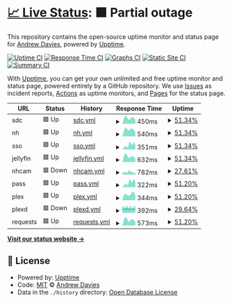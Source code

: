 # [📈 Live Status](https://uptime.andrewdavies.net): <!--live status--> **🟧 Partial outage**

This repository contains the open-source uptime monitor and status page for [Andrew Davies](andrewdavies.net), powered by [Upptime](https://github.com/upptime/upptime).

[![Uptime CI](https://github.com/andrewdavies-net/upptime/workflows/Uptime%20CI/badge.svg)](https://github.com/andrewdavies-net/upptime/actions?query=workflow%3A%22Uptime+CI%22)
[![Response Time CI](https://github.com/andrewdavies-net/upptime/workflows/Response%20Time%20CI/badge.svg)](https://github.com/andrewdavies-net/upptime/actions?query=workflow%3A%22Response+Time+CI%22)
[![Graphs CI](https://github.com/andrewdavies-net/upptime/workflows/Graphs%20CI/badge.svg)](https://github.com/andrewdavies-net/upptime/actions?query=workflow%3A%22Graphs+CI%22)
[![Static Site CI](https://github.com/andrewdavies-net/upptime/workflows/Static%20Site%20CI/badge.svg)](https://github.com/andrewdavies-net/upptime/actions?query=workflow%3A%22Static+Site+CI%22)
[![Summary CI](https://github.com/andrewdavies-net/upptime/workflows/Summary%20CI/badge.svg)](https://github.com/andrewdavies-net/upptime/actions?query=workflow%3A%22Summary+CI%22)

With [Upptime](https://upptime.js.org), you can get your own unlimited and free uptime monitor and status page, powered entirely by a GitHub repository. We use [Issues](https://github.com/andrewdavies-net/upptime/issues) as incident reports, [Actions](https://github.com/andrewdavies-net/upptime/actions) as uptime monitors, and [Pages](https://uptime.andrewdavies.net) for the status page.

<!--start: status pages-->
<!-- This summary is generated by Upptime (https://github.com/upptime/upptime) -->
<!-- Do not edit this manually, your changes will be overwritten -->
<!-- prettier-ignore -->
| URL | Status | History | Response Time | Uptime |
| --- | ------ | ------- | ------------- | ------ |
| <img alt="" src="https://favicons.githubusercontent.com/null" height="13"> sdc | 🟩 Up | [sdc.yml](https://github.com/andrewdavies-net/upptime/commits/HEAD/history/sdc.yml) | <details><summary><img alt="Response time graph" src="./graphs/sdc/response-time-week.png" height="20"> 450ms</summary><br><a href="https://uptime.andrewdavies.net/history/sdc"><img alt="Response time 476" src="https://img.shields.io/endpoint?url=https%3A%2F%2Fraw.githubusercontent.com%2Fandrewdavies-net%2Fupptime%2FHEAD%2Fapi%2Fsdc%2Fresponse-time.json"></a><br><a href="https://uptime.andrewdavies.net/history/sdc"><img alt="24-hour response time 0" src="https://img.shields.io/endpoint?url=https%3A%2F%2Fraw.githubusercontent.com%2Fandrewdavies-net%2Fupptime%2FHEAD%2Fapi%2Fsdc%2Fresponse-time-day.json"></a><br><a href="https://uptime.andrewdavies.net/history/sdc"><img alt="7-day response time 450" src="https://img.shields.io/endpoint?url=https%3A%2F%2Fraw.githubusercontent.com%2Fandrewdavies-net%2Fupptime%2FHEAD%2Fapi%2Fsdc%2Fresponse-time-week.json"></a><br><a href="https://uptime.andrewdavies.net/history/sdc"><img alt="30-day response time 450" src="https://img.shields.io/endpoint?url=https%3A%2F%2Fraw.githubusercontent.com%2Fandrewdavies-net%2Fupptime%2FHEAD%2Fapi%2Fsdc%2Fresponse-time-month.json"></a><br><a href="https://uptime.andrewdavies.net/history/sdc"><img alt="1-year response time 476" src="https://img.shields.io/endpoint?url=https%3A%2F%2Fraw.githubusercontent.com%2Fandrewdavies-net%2Fupptime%2FHEAD%2Fapi%2Fsdc%2Fresponse-time-year.json"></a></details> | <details><summary><a href="https://uptime.andrewdavies.net/history/sdc">51.34%</a></summary><a href="https://uptime.andrewdavies.net/history/sdc"><img alt="All-time uptime 60.41%" src="https://img.shields.io/endpoint?url=https%3A%2F%2Fraw.githubusercontent.com%2Fandrewdavies-net%2Fupptime%2FHEAD%2Fapi%2Fsdc%2Fuptime.json"></a><br><a href="https://uptime.andrewdavies.net/history/sdc"><img alt="24-hour uptime 100.00%" src="https://img.shields.io/endpoint?url=https%3A%2F%2Fraw.githubusercontent.com%2Fandrewdavies-net%2Fupptime%2FHEAD%2Fapi%2Fsdc%2Fuptime-day.json"></a><br><a href="https://uptime.andrewdavies.net/history/sdc"><img alt="7-day uptime 51.34%" src="https://img.shields.io/endpoint?url=https%3A%2F%2Fraw.githubusercontent.com%2Fandrewdavies-net%2Fupptime%2FHEAD%2Fapi%2Fsdc%2Fuptime-week.json"></a><br><a href="https://uptime.andrewdavies.net/history/sdc"><img alt="30-day uptime 13.19%" src="https://img.shields.io/endpoint?url=https%3A%2F%2Fraw.githubusercontent.com%2Fandrewdavies-net%2Fupptime%2FHEAD%2Fapi%2Fsdc%2Fuptime-month.json"></a><br><a href="https://uptime.andrewdavies.net/history/sdc"><img alt="1-year uptime 60.41%" src="https://img.shields.io/endpoint?url=https%3A%2F%2Fraw.githubusercontent.com%2Fandrewdavies-net%2Fupptime%2FHEAD%2Fapi%2Fsdc%2Fuptime-year.json"></a></details>
| <img alt="" src="https://favicons.githubusercontent.com/null" height="13"> nh | 🟩 Up | [nh.yml](https://github.com/andrewdavies-net/upptime/commits/HEAD/history/nh.yml) | <details><summary><img alt="Response time graph" src="./graphs/nh/response-time-week.png" height="20"> 540ms</summary><br><a href="https://uptime.andrewdavies.net/history/nh"><img alt="Response time 960" src="https://img.shields.io/endpoint?url=https%3A%2F%2Fraw.githubusercontent.com%2Fandrewdavies-net%2Fupptime%2FHEAD%2Fapi%2Fnh%2Fresponse-time.json"></a><br><a href="https://uptime.andrewdavies.net/history/nh"><img alt="24-hour response time 0" src="https://img.shields.io/endpoint?url=https%3A%2F%2Fraw.githubusercontent.com%2Fandrewdavies-net%2Fupptime%2FHEAD%2Fapi%2Fnh%2Fresponse-time-day.json"></a><br><a href="https://uptime.andrewdavies.net/history/nh"><img alt="7-day response time 540" src="https://img.shields.io/endpoint?url=https%3A%2F%2Fraw.githubusercontent.com%2Fandrewdavies-net%2Fupptime%2FHEAD%2Fapi%2Fnh%2Fresponse-time-week.json"></a><br><a href="https://uptime.andrewdavies.net/history/nh"><img alt="30-day response time 2007" src="https://img.shields.io/endpoint?url=https%3A%2F%2Fraw.githubusercontent.com%2Fandrewdavies-net%2Fupptime%2FHEAD%2Fapi%2Fnh%2Fresponse-time-month.json"></a><br><a href="https://uptime.andrewdavies.net/history/nh"><img alt="1-year response time 960" src="https://img.shields.io/endpoint?url=https%3A%2F%2Fraw.githubusercontent.com%2Fandrewdavies-net%2Fupptime%2FHEAD%2Fapi%2Fnh%2Fresponse-time-year.json"></a></details> | <details><summary><a href="https://uptime.andrewdavies.net/history/nh">51.34%</a></summary><a href="https://uptime.andrewdavies.net/history/nh"><img alt="All-time uptime 94.63%" src="https://img.shields.io/endpoint?url=https%3A%2F%2Fraw.githubusercontent.com%2Fandrewdavies-net%2Fupptime%2FHEAD%2Fapi%2Fnh%2Fuptime.json"></a><br><a href="https://uptime.andrewdavies.net/history/nh"><img alt="24-hour uptime 100.00%" src="https://img.shields.io/endpoint?url=https%3A%2F%2Fraw.githubusercontent.com%2Fandrewdavies-net%2Fupptime%2FHEAD%2Fapi%2Fnh%2Fuptime-day.json"></a><br><a href="https://uptime.andrewdavies.net/history/nh"><img alt="7-day uptime 51.34%" src="https://img.shields.io/endpoint?url=https%3A%2F%2Fraw.githubusercontent.com%2Fandrewdavies-net%2Fupptime%2FHEAD%2Fapi%2Fnh%2Fuptime-week.json"></a><br><a href="https://uptime.andrewdavies.net/history/nh"><img alt="30-day uptime 72.48%" src="https://img.shields.io/endpoint?url=https%3A%2F%2Fraw.githubusercontent.com%2Fandrewdavies-net%2Fupptime%2FHEAD%2Fapi%2Fnh%2Fuptime-month.json"></a><br><a href="https://uptime.andrewdavies.net/history/nh"><img alt="1-year uptime 94.63%" src="https://img.shields.io/endpoint?url=https%3A%2F%2Fraw.githubusercontent.com%2Fandrewdavies-net%2Fupptime%2FHEAD%2Fapi%2Fnh%2Fuptime-year.json"></a></details>
| <img alt="" src="https://favicons.githubusercontent.com/null" height="13"> sso | 🟩 Up | [sso.yml](https://github.com/andrewdavies-net/upptime/commits/HEAD/history/sso.yml) | <details><summary><img alt="Response time graph" src="./graphs/sso/response-time-week.png" height="20"> 351ms</summary><br><a href="https://uptime.andrewdavies.net/history/sso"><img alt="Response time 426" src="https://img.shields.io/endpoint?url=https%3A%2F%2Fraw.githubusercontent.com%2Fandrewdavies-net%2Fupptime%2FHEAD%2Fapi%2Fsso%2Fresponse-time.json"></a><br><a href="https://uptime.andrewdavies.net/history/sso"><img alt="24-hour response time 0" src="https://img.shields.io/endpoint?url=https%3A%2F%2Fraw.githubusercontent.com%2Fandrewdavies-net%2Fupptime%2FHEAD%2Fapi%2Fsso%2Fresponse-time-day.json"></a><br><a href="https://uptime.andrewdavies.net/history/sso"><img alt="7-day response time 351" src="https://img.shields.io/endpoint?url=https%3A%2F%2Fraw.githubusercontent.com%2Fandrewdavies-net%2Fupptime%2FHEAD%2Fapi%2Fsso%2Fresponse-time-week.json"></a><br><a href="https://uptime.andrewdavies.net/history/sso"><img alt="30-day response time 912" src="https://img.shields.io/endpoint?url=https%3A%2F%2Fraw.githubusercontent.com%2Fandrewdavies-net%2Fupptime%2FHEAD%2Fapi%2Fsso%2Fresponse-time-month.json"></a><br><a href="https://uptime.andrewdavies.net/history/sso"><img alt="1-year response time 426" src="https://img.shields.io/endpoint?url=https%3A%2F%2Fraw.githubusercontent.com%2Fandrewdavies-net%2Fupptime%2FHEAD%2Fapi%2Fsso%2Fresponse-time-year.json"></a></details> | <details><summary><a href="https://uptime.andrewdavies.net/history/sso">51.34%</a></summary><a href="https://uptime.andrewdavies.net/history/sso"><img alt="All-time uptime 67.08%" src="https://img.shields.io/endpoint?url=https%3A%2F%2Fraw.githubusercontent.com%2Fandrewdavies-net%2Fupptime%2FHEAD%2Fapi%2Fsso%2Fuptime.json"></a><br><a href="https://uptime.andrewdavies.net/history/sso"><img alt="24-hour uptime 100.00%" src="https://img.shields.io/endpoint?url=https%3A%2F%2Fraw.githubusercontent.com%2Fandrewdavies-net%2Fupptime%2FHEAD%2Fapi%2Fsso%2Fuptime-day.json"></a><br><a href="https://uptime.andrewdavies.net/history/sso"><img alt="7-day uptime 51.34%" src="https://img.shields.io/endpoint?url=https%3A%2F%2Fraw.githubusercontent.com%2Fandrewdavies-net%2Fupptime%2FHEAD%2Fapi%2Fsso%2Fuptime-week.json"></a><br><a href="https://uptime.andrewdavies.net/history/sso"><img alt="30-day uptime 13.19%" src="https://img.shields.io/endpoint?url=https%3A%2F%2Fraw.githubusercontent.com%2Fandrewdavies-net%2Fupptime%2FHEAD%2Fapi%2Fsso%2Fuptime-month.json"></a><br><a href="https://uptime.andrewdavies.net/history/sso"><img alt="1-year uptime 67.08%" src="https://img.shields.io/endpoint?url=https%3A%2F%2Fraw.githubusercontent.com%2Fandrewdavies-net%2Fupptime%2FHEAD%2Fapi%2Fsso%2Fuptime-year.json"></a></details>
| <img alt="" src="https://favicons.githubusercontent.com/null" height="13"> jellyfin | 🟩 Up | [jellyfin.yml](https://github.com/andrewdavies-net/upptime/commits/HEAD/history/jellyfin.yml) | <details><summary><img alt="Response time graph" src="./graphs/jellyfin/response-time-week.png" height="20"> 632ms</summary><br><a href="https://uptime.andrewdavies.net/history/jellyfin"><img alt="Response time 487" src="https://img.shields.io/endpoint?url=https%3A%2F%2Fraw.githubusercontent.com%2Fandrewdavies-net%2Fupptime%2FHEAD%2Fapi%2Fjellyfin%2Fresponse-time.json"></a><br><a href="https://uptime.andrewdavies.net/history/jellyfin"><img alt="24-hour response time 0" src="https://img.shields.io/endpoint?url=https%3A%2F%2Fraw.githubusercontent.com%2Fandrewdavies-net%2Fupptime%2FHEAD%2Fapi%2Fjellyfin%2Fresponse-time-day.json"></a><br><a href="https://uptime.andrewdavies.net/history/jellyfin"><img alt="7-day response time 632" src="https://img.shields.io/endpoint?url=https%3A%2F%2Fraw.githubusercontent.com%2Fandrewdavies-net%2Fupptime%2FHEAD%2Fapi%2Fjellyfin%2Fresponse-time-week.json"></a><br><a href="https://uptime.andrewdavies.net/history/jellyfin"><img alt="30-day response time 632" src="https://img.shields.io/endpoint?url=https%3A%2F%2Fraw.githubusercontent.com%2Fandrewdavies-net%2Fupptime%2FHEAD%2Fapi%2Fjellyfin%2Fresponse-time-month.json"></a><br><a href="https://uptime.andrewdavies.net/history/jellyfin"><img alt="1-year response time 487" src="https://img.shields.io/endpoint?url=https%3A%2F%2Fraw.githubusercontent.com%2Fandrewdavies-net%2Fupptime%2FHEAD%2Fapi%2Fjellyfin%2Fresponse-time-year.json"></a></details> | <details><summary><a href="https://uptime.andrewdavies.net/history/jellyfin">51.34%</a></summary><a href="https://uptime.andrewdavies.net/history/jellyfin"><img alt="All-time uptime 74.05%" src="https://img.shields.io/endpoint?url=https%3A%2F%2Fraw.githubusercontent.com%2Fandrewdavies-net%2Fupptime%2FHEAD%2Fapi%2Fjellyfin%2Fuptime.json"></a><br><a href="https://uptime.andrewdavies.net/history/jellyfin"><img alt="24-hour uptime 100.00%" src="https://img.shields.io/endpoint?url=https%3A%2F%2Fraw.githubusercontent.com%2Fandrewdavies-net%2Fupptime%2FHEAD%2Fapi%2Fjellyfin%2Fuptime-day.json"></a><br><a href="https://uptime.andrewdavies.net/history/jellyfin"><img alt="7-day uptime 51.34%" src="https://img.shields.io/endpoint?url=https%3A%2F%2Fraw.githubusercontent.com%2Fandrewdavies-net%2Fupptime%2FHEAD%2Fapi%2Fjellyfin%2Fuptime-week.json"></a><br><a href="https://uptime.andrewdavies.net/history/jellyfin"><img alt="30-day uptime 13.19%" src="https://img.shields.io/endpoint?url=https%3A%2F%2Fraw.githubusercontent.com%2Fandrewdavies-net%2Fupptime%2FHEAD%2Fapi%2Fjellyfin%2Fuptime-month.json"></a><br><a href="https://uptime.andrewdavies.net/history/jellyfin"><img alt="1-year uptime 74.05%" src="https://img.shields.io/endpoint?url=https%3A%2F%2Fraw.githubusercontent.com%2Fandrewdavies-net%2Fupptime%2FHEAD%2Fapi%2Fjellyfin%2Fuptime-year.json"></a></details>
| <img alt="" src="https://favicons.githubusercontent.com/null" height="13"> nhcam | 🟥 Down | [nhcam.yml](https://github.com/andrewdavies-net/upptime/commits/HEAD/history/nhcam.yml) | <details><summary><img alt="Response time graph" src="./graphs/nhcam/response-time-week.png" height="20"> 782ms</summary><br><a href="https://uptime.andrewdavies.net/history/nhcam"><img alt="Response time 744" src="https://img.shields.io/endpoint?url=https%3A%2F%2Fraw.githubusercontent.com%2Fandrewdavies-net%2Fupptime%2FHEAD%2Fapi%2Fnhcam%2Fresponse-time.json"></a><br><a href="https://uptime.andrewdavies.net/history/nhcam"><img alt="24-hour response time 606" src="https://img.shields.io/endpoint?url=https%3A%2F%2Fraw.githubusercontent.com%2Fandrewdavies-net%2Fupptime%2FHEAD%2Fapi%2Fnhcam%2Fresponse-time-day.json"></a><br><a href="https://uptime.andrewdavies.net/history/nhcam"><img alt="7-day response time 782" src="https://img.shields.io/endpoint?url=https%3A%2F%2Fraw.githubusercontent.com%2Fandrewdavies-net%2Fupptime%2FHEAD%2Fapi%2Fnhcam%2Fresponse-time-week.json"></a><br><a href="https://uptime.andrewdavies.net/history/nhcam"><img alt="30-day response time 730" src="https://img.shields.io/endpoint?url=https%3A%2F%2Fraw.githubusercontent.com%2Fandrewdavies-net%2Fupptime%2FHEAD%2Fapi%2Fnhcam%2Fresponse-time-month.json"></a><br><a href="https://uptime.andrewdavies.net/history/nhcam"><img alt="1-year response time 744" src="https://img.shields.io/endpoint?url=https%3A%2F%2Fraw.githubusercontent.com%2Fandrewdavies-net%2Fupptime%2FHEAD%2Fapi%2Fnhcam%2Fresponse-time-year.json"></a></details> | <details><summary><a href="https://uptime.andrewdavies.net/history/nhcam">27.61%</a></summary><a href="https://uptime.andrewdavies.net/history/nhcam"><img alt="All-time uptime 94.06%" src="https://img.shields.io/endpoint?url=https%3A%2F%2Fraw.githubusercontent.com%2Fandrewdavies-net%2Fupptime%2FHEAD%2Fapi%2Fnhcam%2Fuptime.json"></a><br><a href="https://uptime.andrewdavies.net/history/nhcam"><img alt="24-hour uptime 53.75%" src="https://img.shields.io/endpoint?url=https%3A%2F%2Fraw.githubusercontent.com%2Fandrewdavies-net%2Fupptime%2FHEAD%2Fapi%2Fnhcam%2Fuptime-day.json"></a><br><a href="https://uptime.andrewdavies.net/history/nhcam"><img alt="7-day uptime 27.61%" src="https://img.shields.io/endpoint?url=https%3A%2F%2Fraw.githubusercontent.com%2Fandrewdavies-net%2Fupptime%2FHEAD%2Fapi%2Fnhcam%2Fuptime-week.json"></a><br><a href="https://uptime.andrewdavies.net/history/nhcam"><img alt="30-day uptime 64.41%" src="https://img.shields.io/endpoint?url=https%3A%2F%2Fraw.githubusercontent.com%2Fandrewdavies-net%2Fupptime%2FHEAD%2Fapi%2Fnhcam%2Fuptime-month.json"></a><br><a href="https://uptime.andrewdavies.net/history/nhcam"><img alt="1-year uptime 94.06%" src="https://img.shields.io/endpoint?url=https%3A%2F%2Fraw.githubusercontent.com%2Fandrewdavies-net%2Fupptime%2FHEAD%2Fapi%2Fnhcam%2Fuptime-year.json"></a></details>
| <img alt="" src="https://favicons.githubusercontent.com/null" height="13"> pass | 🟩 Up | [pass.yml](https://github.com/andrewdavies-net/upptime/commits/HEAD/history/pass.yml) | <details><summary><img alt="Response time graph" src="./graphs/pass/response-time-week.png" height="20"> 322ms</summary><br><a href="https://uptime.andrewdavies.net/history/pass"><img alt="Response time 408" src="https://img.shields.io/endpoint?url=https%3A%2F%2Fraw.githubusercontent.com%2Fandrewdavies-net%2Fupptime%2FHEAD%2Fapi%2Fpass%2Fresponse-time.json"></a><br><a href="https://uptime.andrewdavies.net/history/pass"><img alt="24-hour response time 0" src="https://img.shields.io/endpoint?url=https%3A%2F%2Fraw.githubusercontent.com%2Fandrewdavies-net%2Fupptime%2FHEAD%2Fapi%2Fpass%2Fresponse-time-day.json"></a><br><a href="https://uptime.andrewdavies.net/history/pass"><img alt="7-day response time 322" src="https://img.shields.io/endpoint?url=https%3A%2F%2Fraw.githubusercontent.com%2Fandrewdavies-net%2Fupptime%2FHEAD%2Fapi%2Fpass%2Fresponse-time-week.json"></a><br><a href="https://uptime.andrewdavies.net/history/pass"><img alt="30-day response time 795" src="https://img.shields.io/endpoint?url=https%3A%2F%2Fraw.githubusercontent.com%2Fandrewdavies-net%2Fupptime%2FHEAD%2Fapi%2Fpass%2Fresponse-time-month.json"></a><br><a href="https://uptime.andrewdavies.net/history/pass"><img alt="1-year response time 408" src="https://img.shields.io/endpoint?url=https%3A%2F%2Fraw.githubusercontent.com%2Fandrewdavies-net%2Fupptime%2FHEAD%2Fapi%2Fpass%2Fresponse-time-year.json"></a></details> | <details><summary><a href="https://uptime.andrewdavies.net/history/pass">51.20%</a></summary><a href="https://uptime.andrewdavies.net/history/pass"><img alt="All-time uptime 73.85%" src="https://img.shields.io/endpoint?url=https%3A%2F%2Fraw.githubusercontent.com%2Fandrewdavies-net%2Fupptime%2FHEAD%2Fapi%2Fpass%2Fuptime.json"></a><br><a href="https://uptime.andrewdavies.net/history/pass"><img alt="24-hour uptime 100.00%" src="https://img.shields.io/endpoint?url=https%3A%2F%2Fraw.githubusercontent.com%2Fandrewdavies-net%2Fupptime%2FHEAD%2Fapi%2Fpass%2Fuptime-day.json"></a><br><a href="https://uptime.andrewdavies.net/history/pass"><img alt="7-day uptime 51.20%" src="https://img.shields.io/endpoint?url=https%3A%2F%2Fraw.githubusercontent.com%2Fandrewdavies-net%2Fupptime%2FHEAD%2Fapi%2Fpass%2Fuptime-week.json"></a><br><a href="https://uptime.andrewdavies.net/history/pass"><img alt="30-day uptime 13.16%" src="https://img.shields.io/endpoint?url=https%3A%2F%2Fraw.githubusercontent.com%2Fandrewdavies-net%2Fupptime%2FHEAD%2Fapi%2Fpass%2Fuptime-month.json"></a><br><a href="https://uptime.andrewdavies.net/history/pass"><img alt="1-year uptime 73.85%" src="https://img.shields.io/endpoint?url=https%3A%2F%2Fraw.githubusercontent.com%2Fandrewdavies-net%2Fupptime%2FHEAD%2Fapi%2Fpass%2Fuptime-year.json"></a></details>
| <img alt="" src="https://favicons.githubusercontent.com/null" height="13"> plex | 🟩 Up | [plex.yml](https://github.com/andrewdavies-net/upptime/commits/HEAD/history/plex.yml) | <details><summary><img alt="Response time graph" src="./graphs/plex/response-time-week.png" height="20"> 344ms</summary><br><a href="https://uptime.andrewdavies.net/history/plex"><img alt="Response time 414" src="https://img.shields.io/endpoint?url=https%3A%2F%2Fraw.githubusercontent.com%2Fandrewdavies-net%2Fupptime%2FHEAD%2Fapi%2Fplex%2Fresponse-time.json"></a><br><a href="https://uptime.andrewdavies.net/history/plex"><img alt="24-hour response time 0" src="https://img.shields.io/endpoint?url=https%3A%2F%2Fraw.githubusercontent.com%2Fandrewdavies-net%2Fupptime%2FHEAD%2Fapi%2Fplex%2Fresponse-time-day.json"></a><br><a href="https://uptime.andrewdavies.net/history/plex"><img alt="7-day response time 344" src="https://img.shields.io/endpoint?url=https%3A%2F%2Fraw.githubusercontent.com%2Fandrewdavies-net%2Fupptime%2FHEAD%2Fapi%2Fplex%2Fresponse-time-week.json"></a><br><a href="https://uptime.andrewdavies.net/history/plex"><img alt="30-day response time 344" src="https://img.shields.io/endpoint?url=https%3A%2F%2Fraw.githubusercontent.com%2Fandrewdavies-net%2Fupptime%2FHEAD%2Fapi%2Fplex%2Fresponse-time-month.json"></a><br><a href="https://uptime.andrewdavies.net/history/plex"><img alt="1-year response time 414" src="https://img.shields.io/endpoint?url=https%3A%2F%2Fraw.githubusercontent.com%2Fandrewdavies-net%2Fupptime%2FHEAD%2Fapi%2Fplex%2Fresponse-time-year.json"></a></details> | <details><summary><a href="https://uptime.andrewdavies.net/history/plex">51.20%</a></summary><a href="https://uptime.andrewdavies.net/history/plex"><img alt="All-time uptime 73.78%" src="https://img.shields.io/endpoint?url=https%3A%2F%2Fraw.githubusercontent.com%2Fandrewdavies-net%2Fupptime%2FHEAD%2Fapi%2Fplex%2Fuptime.json"></a><br><a href="https://uptime.andrewdavies.net/history/plex"><img alt="24-hour uptime 100.00%" src="https://img.shields.io/endpoint?url=https%3A%2F%2Fraw.githubusercontent.com%2Fandrewdavies-net%2Fupptime%2FHEAD%2Fapi%2Fplex%2Fuptime-day.json"></a><br><a href="https://uptime.andrewdavies.net/history/plex"><img alt="7-day uptime 51.20%" src="https://img.shields.io/endpoint?url=https%3A%2F%2Fraw.githubusercontent.com%2Fandrewdavies-net%2Fupptime%2FHEAD%2Fapi%2Fplex%2Fuptime-week.json"></a><br><a href="https://uptime.andrewdavies.net/history/plex"><img alt="30-day uptime 13.16%" src="https://img.shields.io/endpoint?url=https%3A%2F%2Fraw.githubusercontent.com%2Fandrewdavies-net%2Fupptime%2FHEAD%2Fapi%2Fplex%2Fuptime-month.json"></a><br><a href="https://uptime.andrewdavies.net/history/plex"><img alt="1-year uptime 73.78%" src="https://img.shields.io/endpoint?url=https%3A%2F%2Fraw.githubusercontent.com%2Fandrewdavies-net%2Fupptime%2FHEAD%2Fapi%2Fplex%2Fuptime-year.json"></a></details>
| <img alt="" src="https://favicons.githubusercontent.com/null" height="13"> plexd | 🟥 Down | [plexd.yml](https://github.com/andrewdavies-net/upptime/commits/HEAD/history/plexd.yml) | <details><summary><img alt="Response time graph" src="./graphs/plexd/response-time-week.png" height="20"> 392ms</summary><br><a href="https://uptime.andrewdavies.net/history/plexd"><img alt="Response time 387" src="https://img.shields.io/endpoint?url=https%3A%2F%2Fraw.githubusercontent.com%2Fandrewdavies-net%2Fupptime%2FHEAD%2Fapi%2Fplexd%2Fresponse-time.json"></a><br><a href="https://uptime.andrewdavies.net/history/plexd"><img alt="24-hour response time 387" src="https://img.shields.io/endpoint?url=https%3A%2F%2Fraw.githubusercontent.com%2Fandrewdavies-net%2Fupptime%2FHEAD%2Fapi%2Fplexd%2Fresponse-time-day.json"></a><br><a href="https://uptime.andrewdavies.net/history/plexd"><img alt="7-day response time 392" src="https://img.shields.io/endpoint?url=https%3A%2F%2Fraw.githubusercontent.com%2Fandrewdavies-net%2Fupptime%2FHEAD%2Fapi%2Fplexd%2Fresponse-time-week.json"></a><br><a href="https://uptime.andrewdavies.net/history/plexd"><img alt="30-day response time 392" src="https://img.shields.io/endpoint?url=https%3A%2F%2Fraw.githubusercontent.com%2Fandrewdavies-net%2Fupptime%2FHEAD%2Fapi%2Fplexd%2Fresponse-time-month.json"></a><br><a href="https://uptime.andrewdavies.net/history/plexd"><img alt="1-year response time 387" src="https://img.shields.io/endpoint?url=https%3A%2F%2Fraw.githubusercontent.com%2Fandrewdavies-net%2Fupptime%2FHEAD%2Fapi%2Fplexd%2Fresponse-time-year.json"></a></details> | <details><summary><a href="https://uptime.andrewdavies.net/history/plexd">29.64%</a></summary><a href="https://uptime.andrewdavies.net/history/plexd"><img alt="All-time uptime 75.67%" src="https://img.shields.io/endpoint?url=https%3A%2F%2Fraw.githubusercontent.com%2Fandrewdavies-net%2Fupptime%2FHEAD%2Fapi%2Fplexd%2Fuptime.json"></a><br><a href="https://uptime.andrewdavies.net/history/plexd"><img alt="24-hour uptime 63.27%" src="https://img.shields.io/endpoint?url=https%3A%2F%2Fraw.githubusercontent.com%2Fandrewdavies-net%2Fupptime%2FHEAD%2Fapi%2Fplexd%2Fuptime-day.json"></a><br><a href="https://uptime.andrewdavies.net/history/plexd"><img alt="7-day uptime 29.64%" src="https://img.shields.io/endpoint?url=https%3A%2F%2Fraw.githubusercontent.com%2Fandrewdavies-net%2Fupptime%2FHEAD%2Fapi%2Fplexd%2Fuptime-week.json"></a><br><a href="https://uptime.andrewdavies.net/history/plexd"><img alt="30-day uptime 8.20%" src="https://img.shields.io/endpoint?url=https%3A%2F%2Fraw.githubusercontent.com%2Fandrewdavies-net%2Fupptime%2FHEAD%2Fapi%2Fplexd%2Fuptime-month.json"></a><br><a href="https://uptime.andrewdavies.net/history/plexd"><img alt="1-year uptime 75.67%" src="https://img.shields.io/endpoint?url=https%3A%2F%2Fraw.githubusercontent.com%2Fandrewdavies-net%2Fupptime%2FHEAD%2Fapi%2Fplexd%2Fuptime-year.json"></a></details>
| <img alt="" src="https://favicons.githubusercontent.com/null" height="13"> requests | 🟩 Up | [requests.yml](https://github.com/andrewdavies-net/upptime/commits/HEAD/history/requests.yml) | <details><summary><img alt="Response time graph" src="./graphs/requests/response-time-week.png" height="20"> 573ms</summary><br><a href="https://uptime.andrewdavies.net/history/requests"><img alt="Response time 430" src="https://img.shields.io/endpoint?url=https%3A%2F%2Fraw.githubusercontent.com%2Fandrewdavies-net%2Fupptime%2FHEAD%2Fapi%2Frequests%2Fresponse-time.json"></a><br><a href="https://uptime.andrewdavies.net/history/requests"><img alt="24-hour response time 0" src="https://img.shields.io/endpoint?url=https%3A%2F%2Fraw.githubusercontent.com%2Fandrewdavies-net%2Fupptime%2FHEAD%2Fapi%2Frequests%2Fresponse-time-day.json"></a><br><a href="https://uptime.andrewdavies.net/history/requests"><img alt="7-day response time 573" src="https://img.shields.io/endpoint?url=https%3A%2F%2Fraw.githubusercontent.com%2Fandrewdavies-net%2Fupptime%2FHEAD%2Fapi%2Frequests%2Fresponse-time-week.json"></a><br><a href="https://uptime.andrewdavies.net/history/requests"><img alt="30-day response time 573" src="https://img.shields.io/endpoint?url=https%3A%2F%2Fraw.githubusercontent.com%2Fandrewdavies-net%2Fupptime%2FHEAD%2Fapi%2Frequests%2Fresponse-time-month.json"></a><br><a href="https://uptime.andrewdavies.net/history/requests"><img alt="1-year response time 430" src="https://img.shields.io/endpoint?url=https%3A%2F%2Fraw.githubusercontent.com%2Fandrewdavies-net%2Fupptime%2FHEAD%2Fapi%2Frequests%2Fresponse-time-year.json"></a></details> | <details><summary><a href="https://uptime.andrewdavies.net/history/requests">51.20%</a></summary><a href="https://uptime.andrewdavies.net/history/requests"><img alt="All-time uptime 73.12%" src="https://img.shields.io/endpoint?url=https%3A%2F%2Fraw.githubusercontent.com%2Fandrewdavies-net%2Fupptime%2FHEAD%2Fapi%2Frequests%2Fuptime.json"></a><br><a href="https://uptime.andrewdavies.net/history/requests"><img alt="24-hour uptime 100.00%" src="https://img.shields.io/endpoint?url=https%3A%2F%2Fraw.githubusercontent.com%2Fandrewdavies-net%2Fupptime%2FHEAD%2Fapi%2Frequests%2Fuptime-day.json"></a><br><a href="https://uptime.andrewdavies.net/history/requests"><img alt="7-day uptime 51.20%" src="https://img.shields.io/endpoint?url=https%3A%2F%2Fraw.githubusercontent.com%2Fandrewdavies-net%2Fupptime%2FHEAD%2Fapi%2Frequests%2Fuptime-week.json"></a><br><a href="https://uptime.andrewdavies.net/history/requests"><img alt="30-day uptime 13.16%" src="https://img.shields.io/endpoint?url=https%3A%2F%2Fraw.githubusercontent.com%2Fandrewdavies-net%2Fupptime%2FHEAD%2Fapi%2Frequests%2Fuptime-month.json"></a><br><a href="https://uptime.andrewdavies.net/history/requests"><img alt="1-year uptime 73.12%" src="https://img.shields.io/endpoint?url=https%3A%2F%2Fraw.githubusercontent.com%2Fandrewdavies-net%2Fupptime%2FHEAD%2Fapi%2Frequests%2Fuptime-year.json"></a></details>

<!--end: status pages-->

[**Visit our status website →**](https://uptime.andrewdavies.net)

## 📄 License

- Powered by: [Upptime](https://github.com/upptime/upptime)
- Code: [MIT](./LICENSE) © [Andrew Davies](andrewdavies.net)
- Data in the `./history` directory: [Open Database License](https://opendatacommons.org/licenses/odbl/1-0/)
